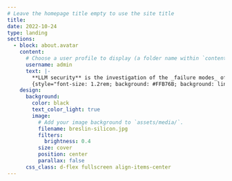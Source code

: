 ```yaml
---
# Leave the homepage title empty to use the site title
title:
date: 2022-10-24
type: landing
sections:
  - block: about.avatar
    content:
      # Choose a user profile to display (a folder name within `content/authors/`)
      username: admin
      text: |-
        **LLM security** is the investigation of the _failure modes_ of LLMs in use, the<br/>conditions that lead to them, and their mitigations.
        {style="font-size: 1.2rem; background: #FFB76B; background: linear-gradient(to right, #FFB76B 0%, #FFA73D 30%, #FF7C00 60%, #FF7F04 100%); -webkit-background-clip: text; -webkit-text-fill-color: transparent;"}
    design:
      background:
        color: black
        text_color_light: true
        image:
          # Add your image background to `assets/media/`.
          filename: breslin-silicon.jpg
          filters:
            brightness: 0.4
          size: cover
          position: center
          parallax: false
      css_class: d-flex fullscreen align-items-center
---
```

